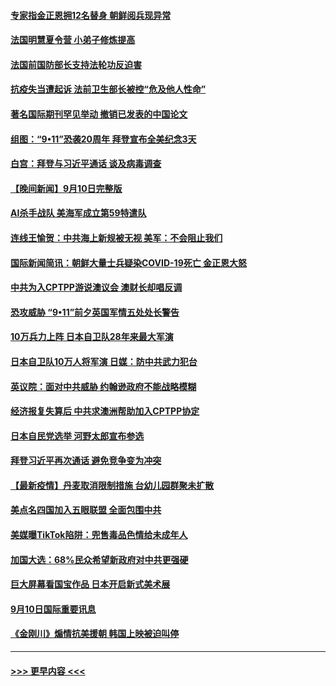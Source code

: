 #### [专家指金正恩拥12名替身 朝鲜阅兵现异常](../pages/prog202/a103213870.md?t=09112150) 
#### [法国明慧夏令营 小弟子修炼提高](../pages/prog202/a103213815.md?t=09112150) 
#### [法国前国防部长支持法轮功反迫害](../pages/prog202/a103213809.md?t=09112150) 
#### [抗疫失当遭起诉 法前卫生部长被控“危及他人性命”](../pages/prog202/a103213779.md?t=09112150) 
#### [著名国际期刊罕见举动 撤销已发表的中国论文](../pages/prog202/a103213667.md?t=09112150) 
#### [组图：“9•11”恐袭20周年 拜登宣布全美纪念3天](../pages/prog202/a103213610.md?t=09112150) 
#### [白宫：拜登与习近平通话 谈及病毒调查](../pages/prog202/a103213594.md?t=09112150) 
#### [【晚间新闻】9月10日完整版](../pages/prog202/a103213528.md?t=09112150) 
#### [AI杀手战队 美海军成立第59特遣队](../pages/prog202/a103213320.md?t=09112150) 
#### [连线王愉贺：中共海上新规被无视 美军：不会阻止我们](../pages/prog202/a103212533.md?t=09112150) 
#### [国际新闻简讯：朝鲜大量士兵疑染COVID-19死亡 金正恩大怒](../pages/prog202/a103212320.md?t=09112150) 
#### [中共为入CPTPP游说澳议会 澳财长却唱反调](../pages/prog202/a103213333.md?t=09112150) 
#### [恐攻威胁 “9•11”前夕英国军情五处处长警告](../pages/prog202/a103213342.md?t=09112150) 
#### [10万兵力上阵 日本自卫队28年来最大军演](../pages/prog202/a103213310.md?t=09112150) 
#### [日本自卫队10万人将军演 日媒：防中共武力犯台](../pages/prog202/a103212230.md?t=09112150) 
#### [英议院：面对中共威胁 约翰逊政府不能战略模糊](../pages/prog202/a103213099.md?t=09112150) 
#### [经济报复失算后 中共求澳洲帮助加入CPTPP协定](../pages/prog202/a103213027.md?t=09112150) 
#### [日本自民党选举 河野太郎宣布参选](../pages/prog202/a103213167.md?t=09112150) 
#### [拜登习近平再次通话 避免竞争变为冲突](../pages/prog202/a103213166.md?t=09112150) 
#### [【最新疫情】丹麦取消限制措施 台幼儿园群聚未扩散](../pages/prog202/a103213106.md?t=09112150) 
#### [美点名四国加入五眼联盟 全面包围中共](../pages/prog202/a103211360.md?t=09112150) 
#### [美媒曝TikTok陷阱：兜售毒品色情给未成年人](../pages/prog202/a103212923.md?t=09112150) 
#### [加国大选：68%民众希望新政府对中共更强硬](../pages/prog202/a103212900.md?t=09112150) 
#### [巨大屏幕看国宝作品 日本开启新式美术展](../pages/prog202/a103212897.md?t=09112150) 
#### [9月10日国际重要讯息](../pages/prog202/a103212887.md?t=09112150) 
#### [《金刚川》煽情抗美援朝 韩国上映被迫叫停](../pages/prog202/a103212838.md?t=09112150) 

----
#### [ >>> 更早内容 <<< ](../indexes/prog202-earlier.md)
